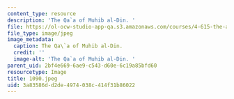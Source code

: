 ```yaml
---
content_type: resource
description: 'The Qa`a of Muhib al-Din. '
file: https://ol-ocw-studio-app-qa.s3.amazonaws.com/courses/4-615-the-architecture-of-cairo-spring-2002/3a83586dd2de4974038c414f31b86022_1090.jpeg
file_type: image/jpeg
image_metadata:
  caption: The Qa\`a of Muhib al-Din.
  credit: ''
  image-alt: 'The Qa`a of Muhib al-Din. '
parent_uid: 2bf4e669-6ae9-c543-d60e-6c19a85bfd60
resourcetype: Image
title: 1090.jpeg
uid: 3a83586d-d2de-4974-038c-414f31b86022
---
```

